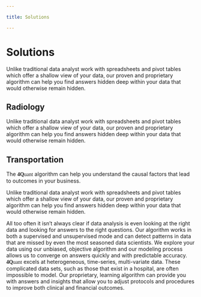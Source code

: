 ```yaml
---

title: Solutions

---
```


# Solutions

Unlike traditional data analyst work with spreadsheets and pivot tables which
offer a shallow view of your data, our proven and proprietary algorithm can
help you find answers hidden deep within your data that would otherwise remain
hidden.

## Radiology

Unlike traditional data analyst work with spreadsheets and pivot tables which
offer a shallow view of your data, our proven and proprietary algorithm can
help you find answers hidden deep within your data that would otherwise remain
hidden.

## Transportation

The <span style="font-family: 'Source Sans Pro'"><strong>4Q</strong>uant</span> algorithm can help you understand the causal factors that lead to
outcomes in your business.

Unlike traditional data analyst work with spreadsheets and pivot tables which
offer a shallow view of your data, our proven and proprietary algorithm can
help you find answers hidden deep within your data that would otherwise remain
hidden.

All too often it isn’t always clear if data analysis is even looking at the
right data and looking for answers to the right questions. Our algorithm works
in both a supervised and unsupervised mode and can detect patterns in data that
are missed by even the most seasoned data scientists. We explore your data
using our unbiased, objective algorithm and our modeling process allows us to
converge on answers quickly and with predictable accuracy. <span style="font-family: 'Source Sans Pro'"><strong>4Q</strong>uant</span> excels at
heterogeneous, time-series, multi-variate data. These complicated data sets,
such as those that exist in a hospital, are often impossible to model. Our
proprietary, learning algorithm can provide you with answers and insights that
allow you to adjust protocols and procedures to improve both clinical and
financial outcomes.
